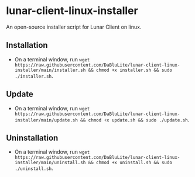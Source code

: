 # lunar-client-linux-installer
An open-source installer script for Lunar Client on linux.

## Installation
* On a terminal window, run `wget https://raw.githubusercontent.com/DaBluLite/lunar-client-linux-installer/main/installer.sh && chmod +x installer.sh && sudo ./installer.sh`.

## Update
* On a terminal window, run `wget https://raw.githubusercontent.com/DaBluLite/lunar-client-linux-installer/main/update.sh && chmod +x update.sh && sudo ./update.sh`.

## Uninstallation
* On a terminal window, run `wget https://raw.githubusercontent.com/DaBluLite/lunar-client-linux-installer/main/uninstall.sh && chmod +x uninstall.sh && sudo ./uninstall.sh`.
